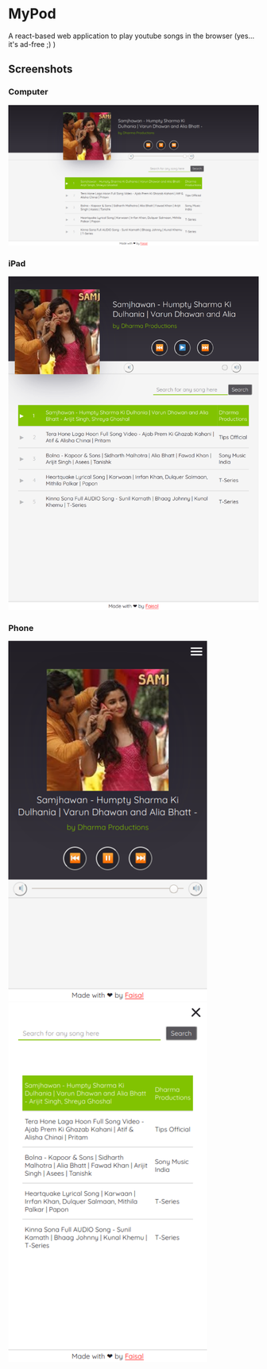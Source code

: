 # MyPod

A react-based web application to play youtube songs in the browser (yes... it's ad-free ;) )

## Screenshots

### Computer
<img alt="Computer" src="screenshots/PC.png">

### iPad
<img width="650" alt="iPad" src="screenshots/iPad.png">

### Phone
<img width="400" alt="Phone main" src="screenshots/phone1.png">
<img width="400" alt="Phone menu" src="screenshots/phone2.png">